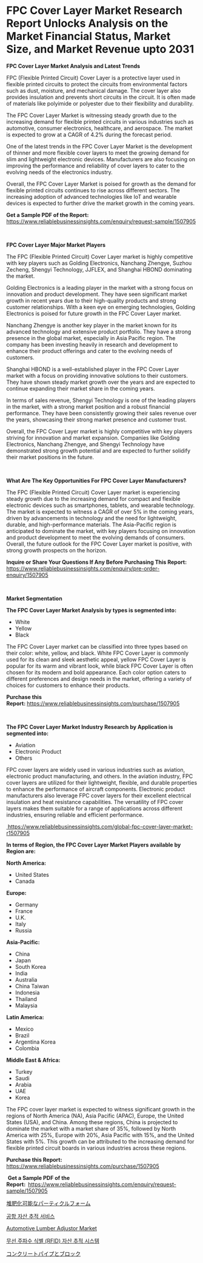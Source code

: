 <p><h1>FPC Cover Layer Market Research Report Unlocks Analysis on the Market Financial Status, Market Size, and Market Revenue upto 2031</h1></p><p><strong>FPC Cover Layer Market Analysis and Latest Trends</strong></p>
<p><p>FPC (Flexible Printed Circuit) Cover Layer is a protective layer used in flexible printed circuits to protect the circuits from environmental factors such as dust, moisture, and mechanical damage. The cover layer also provides insulation and prevents short circuits in the circuit. It is often made of materials like polyimide or polyester due to their flexibility and durability.</p><p>The FPC Cover Layer Market is witnessing steady growth due to the increasing demand for flexible printed circuits in various industries such as automotive, consumer electronics, healthcare, and aerospace. The market is expected to grow at a CAGR of 4.2% during the forecast period.</p><p>One of the latest trends in the FPC Cover Layer Market is the development of thinner and more flexible cover layers to meet the growing demand for slim and lightweight electronic devices. Manufacturers are also focusing on improving the performance and reliability of cover layers to cater to the evolving needs of the electronics industry.</p><p>Overall, the FPC Cover Layer Market is poised for growth as the demand for flexible printed circuits continues to rise across different sectors. The increasing adoption of advanced technologies like IoT and wearable devices is expected to further drive the market growth in the coming years.</p></p>
<p><strong>Get a Sample PDF of the Report:&nbsp;</strong> <a href="https://www.reliablebusinessinsights.com/enquiry/request-sample/1507905">https://www.reliablebusinessinsights.com/enquiry/request-sample/1507905</a></p>
<p>&nbsp;</p>
<p><strong>FPC Cover Layer Major Market Players</strong></p>
<p><p>The FPC (Flexible Printed Circuit) Cover Layer market is highly competitive with key players such as Golding Electronics, Nanchang Zhengye, Suzhou Zecheng, Shengyi Technology, JJFLEX, and Shanghai HBOND dominating the market.</p><p>Golding Electronics is a leading player in the market with a strong focus on innovation and product development. They have seen significant market growth in recent years due to their high-quality products and strong customer relationships. With a keen eye on emerging technologies, Golding Electronics is poised for future growth in the FPC Cover Layer market.</p><p>Nanchang Zhengye is another key player in the market known for its advanced technology and extensive product portfolio. They have a strong presence in the global market, especially in Asia Pacific region. The company has been investing heavily in research and development to enhance their product offerings and cater to the evolving needs of customers.</p><p>Shanghai HBOND is a well-established player in the FPC Cover Layer market with a focus on providing innovative solutions to their customers. They have shown steady market growth over the years and are expected to continue expanding their market share in the coming years.</p><p>In terms of sales revenue, Shengyi Technology is one of the leading players in the market, with a strong market position and a robust financial performance. They have been consistently growing their sales revenue over the years, showcasing their strong market presence and customer trust.</p><p>Overall, the FPC Cover Layer market is highly competitive with key players striving for innovation and market expansion. Companies like Golding Electronics, Nanchang Zhengye, and Shengyi Technology have demonstrated strong growth potential and are expected to further solidify their market positions in the future.</p></p>
<p>&nbsp;</p>
<p><strong>What Are The Key Opportunities For FPC Cover Layer Manufacturers?</strong></p>
<p><p>The FPC (Flexible Printed Circuit) Cover Layer market is experiencing steady growth due to the increasing demand for compact and flexible electronic devices such as smartphones, tablets, and wearable technology. The market is expected to witness a CAGR of over 5% in the coming years, driven by advancements in technology and the need for lightweight, durable, and high-performance materials. The Asia-Pacific region is anticipated to dominate the market, with key players focusing on innovation and product development to meet the evolving demands of consumers. Overall, the future outlook for the FPC Cover Layer market is positive, with strong growth prospects on the horizon.</p></p>
<p><strong>Inquire or Share Your Questions If Any Before Purchasing This Report:</strong> <a href="https://www.reliablebusinessinsights.com/enquiry/pre-order-enquiry/1507905">https://www.reliablebusinessinsights.com/enquiry/pre-order-enquiry/1507905</a></p>
<p>&nbsp;</p>
<p><strong>Market Segmentation</strong></p>
<p><strong>The FPC Cover Layer Market Analysis by types is segmented into:</strong></p>
<p><ul><li>White</li><li>Yellow</li><li>Black</li></ul></p>
<p><p>The FPC Cover Layer market can be classified into three types based on their color: white, yellow, and black. White FPC Cover Layer is commonly used for its clean and sleek aesthetic appeal, yellow FPC Cover Layer is popular for its warm and vibrant look, while black FPC Cover Layer is often chosen for its modern and bold appearance. Each color option caters to different preferences and design needs in the market, offering a variety of choices for customers to enhance their products.</p></p>
<p><strong>Purchase this Report:&nbsp;</strong><a href="https://www.reliablebusinessinsights.com/purchase/1507905">https://www.reliablebusinessinsights.com/purchase/1507905</a></p>
<p>&nbsp;</p>
<p><strong>The FPC Cover Layer Market Industry Research by Application is segmented into:</strong></p>
<p><ul><li>Aviation</li><li>Electronic Product</li><li>Others</li></ul></p>
<p><p>FPC cover layers are widely used in various industries such as aviation, electronic product manufacturing, and others. In the aviation industry, FPC cover layers are utilized for their lightweight, flexible, and durable properties to enhance the performance of aircraft components. Electronic product manufacturers also leverage FPC cover layers for their excellent electrical insulation and heat resistance capabilities. The versatility of FPC cover layers makes them suitable for a range of applications across different industries, ensuring reliable and efficient performance.</p></p>
<p><a href="https://www.reliablebusinessinsights.com/global-fpc-cover-layer-market-r1507905">&nbsp;https://www.reliablebusinessinsights.com/global-fpc-cover-layer-market-r1507905</a></p>
<p><strong>In terms of Region, the FPC Cover Layer Market Players available by Region are:</strong></p>
<p>
    <p> <strong> North America: </strong>
        <ul>
            <li>United States</li>
            <li>Canada</li>
        </ul>
        </p> 
    <p> <strong> Europe: </strong>
        <ul>
            <li>Germany</li>
            <li>France</li>
            <li>U.K.</li>
            <li>Italy</li>
            <li>Russia</li>
        </ul>
        </p> 
    <p> <strong> Asia-Pacific: </strong>
        <ul>
            <li>China</li>
            <li>Japan</li>
            <li>South Korea</li>
            <li>India</li>
            <li>Australia</li>
            <li>China Taiwan</li>
            <li>Indonesia</li>
            <li>Thailand</li>
            <li>Malaysia</li>
        </ul>
        </p> 
    <p> <strong> Latin America: </strong>
        <ul>
            <li>Mexico</li>
            <li>Brazil</li>
            <li>Argentina Korea</li>
            <li>Colombia</li>
        </ul>
        </p> 
    <p> <strong> Middle East & Africa: </strong>
        <ul>
            <li>Turkey</li>
            <li>Saudi</li>
            <li>Arabia</li>
            <li>UAE</li>
            <li>Korea</li>
        </ul>
    </p>
    </p>
<p><p>The FPC cover layer market is expected to witness significant growth in the regions of North America (NA), Asia Pacific (APAC), Europe, the United States (USA), and China. Among these regions, China is projected to dominate the market with a market share of 35%, followed by North America with 25%, Europe with 20%, Asia Pacific with 15%, and the United States with 5%. This growth can be attributed to the increasing demand for flexible printed circuit boards in various industries across these regions.</p></p>
<p><strong>Purchase this Report: </strong><a href="https://www.reliablebusinessinsights.com/purchase/1507905">https://www.reliablebusinessinsights.com/purchase/1507905</a></p>
<p>&nbsp;<strong>Get a Sample PDF of the Report:&nbsp;&nbsp;</strong><a href="https://www.reliablebusinessinsights.com/enquiry/request-sample/1507905">https://www.reliablebusinessinsights.com/enquiry/request-sample/1507905</a></p>
<p><strong></strong></p>
<p><p><a href="https://github.com/hardee896/Market-Research-Report-List-1/blob/main/580296193373.md">堆肥化可能なパーティクルフォーム</a></p><p><a href="https://github.com/ThomasElmes2022/Market-Research-Report-List-1/blob/main/125257583085.md">공항 자산 추적 서비스</a></p><p><a href="https://github.com/Airanohannonzb68e5pb53oc1/Market-Research-Report-List-2/blob/main/automotive-lumber-adjustor-market.md">Automotive Lumber Adjustor Market</a></p><p><a href="https://github.com/bvubpqd5241630/Market-Research-Report-List-2/blob/main/769873283086.md">무선 주파수 식별 (RFID) 자산 추적 시스템</a></p><p><a href="https://github.com/Andrewones2023/Market-Research-Report-List-1/blob/main/689718693374.md">コンクリートパイプとブロック</a></p></p>